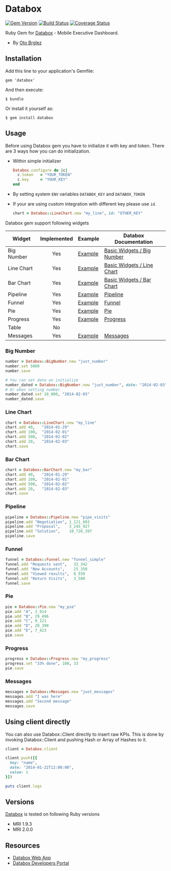 # Databox

[![Gem Version][fury-badge]][fury] [![Build Status][travis-badge]][travis] [![Coverage Status](https://coveralls.io/repos/otobrglez/databox/badge.png?branch=master)](https://coveralls.io/r/otobrglez/databox?branch=master)

Ruby Gem for [Databox](http://databox.com/) - Mobile Executive Dashboard.

- By [Oto Brglez](https://github.com/otobrglez)

## Installation

Add this line to your application's Gemfile:

    gem 'databox'

And then execute:

    $ bundle

Or install it yourself as:

    $ gem install databox

## Usage

Before using Databox gem you have to initialize it with key and token. There are 3 ways how you can do initialization.

- Within simple initializer

  ```ruby
  Databox.configure do |c|
    c.token   = "YOUR_TOKEN"
    c.key     = "YOUR_KEY"
  end
  ```

- By setting system ```ENV``` variables ```DATABOX_KEY``` and ```DATABOX_TOKEN```

- If your are using custom integration with different key please use ```id```.

  ```ruby
  chart = Databox::LineChart.new "my_line", id: "OTHER_KEY"
  ```

Databox gem support following widgets

| Widget         | Implemented   | Example                        | Databox Documentation
| -------------- | :-----------: | ------------------------------ | ----------------------
| Big Number     | Yes           | [Example](#big-number)         | [Basic Widgets / Big Number](https://developers.databox.com/push/v1/widgets/main/#big-number)
| Line Chart     | Yes           | [Example](#line-chart)         | [Basic Widgets / Line Chart](https://developers.databox.com/push/v1/widgets/main/#line-chart-and-bar-chart)
| Bar Chart      | Yes           | [Example](#bar-chart)          | [Basic Widgets / Bar Chart](https://developers.databox.com/push/v1/widgets/main/#line-chart-and-bar-chart)
| Pipeline       | Yes           | [Example](#pipeline)           | [Pipeline](https://developers.databox.com/push/v1/widgets/pipeline/)
| Funnel         | Yes           | [Example](#funnel)             | [Funnel](https://developers.databox.com/push/v1/widgets/funnel/)
| Pie            | Yes           | [Example](#pie)                | [Pie](https://developers.databox.com/push/v1/widgets/pie/)
| Progress       | Yes           | [Example](#progress)           | [Progress](https://developers.databox.com/push/v1/widgets/progress/)
| Table          | No            |                                |
| Messages       | Yes           | [Example](#messages)           | [Messages](https://developers.databox.com/push/v1/widgets/messages/)


### Big Number
```ruby
number = Databox::BigNumber.new "just_number"
number.set 5000
number.save

# You can set date on initialize
number_dated = Databox::BigNumber.new "just_number", date: "2014-02-03"
# Or when setting number
number_dated.set 10_000, "2014-02-03"
number_dated.save

```

### Line Chart
```ruby
chart = Databox::LineChart.new "my_line"
chart.add 40,   "2014-01-29"
chart.add 100,  "2014-02-01"
chart.add 500,  "2014-02-02"
chart.add 20,   "2014-02-03"
chart.save

```

### Bar Chart
```ruby
chart = Databox::BarChart.new "my_bar"
chart.add 40,   "2014-01-29"
chart.add 100,  "2014-02-01"
chart.add 500,  "2014-02-02"
chart.add 20,   "2014-02-03"
chart.save
```

### Pipeline
```ruby
pipeline = Databox::Pipeline.new "pipe_visits"
pipeline.add "Negotiation", 1_121_603
pipeline.add "Proposal",    3_245_927
pipeline.add "Solution",    10_726_397
pipeline.save
```

### Funnel
```ruby
funnel = Databox::Funnel.new "funnel_simple"
funnel.add "Requests sent",   33_342
funnel.add "New Accounts",    25_350
funnel.add "Viewed results",  8_930
funnel.add "Return Visits",   3_580
funnel.save
```

### Pie
```ruby
pie = Databox::Pie.new "my_pie"
pie.add "A", 3_014
pie.add "B", 29_496
pie.add "C", 9_121
pie.add "D", 20_390
pie.add "E", 7_423
pie.save
```

### Progress
```ruby
progress = Databox::Progress.new "my_progress"
progress.set "33% done", 100, 33
pie.save
```

### Messages

```ruby
messages = Databox::Messages.new "just_messages"
messages.add "I was here"
messages.add "Second message"
messages.save
```

## Using client directly

You can also use Databox::Client directly to insert raw KPIs. This is done by invoking Databox::Client and pushing Hash or Array of Hashes to it.

```ruby
client = Databox.client

client.push([{
  key: "name",
  date: "2014-01-22T12:00:00",
  value: 1
}])

puts client.logs
```

## Versions

[Databox](https://github.com/otobrglez/databox) is tested on following Ruby versions

- MRI 1.9.3
- MRI 2.0.0

## Resources

- [Databox Web App](https://app.databox.com/)
- [Databox Developers Portal](https://developers.databox.com/)


[fury-badge]: https://badge.fury.io/rb/databox.png
[fury]: http://badge.fury.io/rb/databox
[travis-badge]: https://secure.travis-ci.org/otobrglez/databox.png?branch=master
[travis]: http://travis-ci.org/otobrglez/databox
